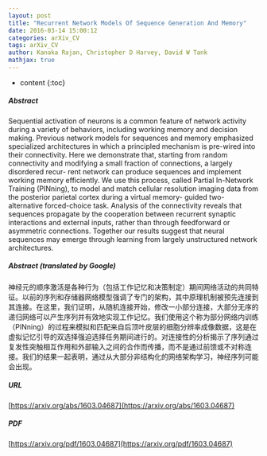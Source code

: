 ```yaml
---
layout: post
title: "Recurrent Network Models Of Sequence Generation And Memory"
date: 2016-03-14 15:00:12
categories: arXiv_CV
tags: arXiv_CV
author: Kanaka Rajan, Christopher D Harvey, David W Tank
mathjax: true
---
```


* content
{:toc}

##### Abstract
Sequential activation of neurons is a common feature of network activity during a variety of behaviors, including working memory and decision making. Previous network models for sequences and memory emphasized specialized architectures in which a principled mechanism is pre-wired into their connectivity. Here we demonstrate that, starting from random connectivity and modifying a small fraction of connections, a largely disordered recur- rent network can produce sequences and implement working memory efficiently. We use this process, called Partial In-Network Training (PINning), to model and match cellular resolution imaging data from the posterior parietal cortex during a virtual memory- guided two-alternative forced-choice task. Analysis of the connectivity reveals that sequences propagate by the cooperation between recurrent synaptic interactions and external inputs, rather than through feedforward or asymmetric connections. Together our results suggest that neural sequences may emerge through learning from largely unstructured network architectures.

##### Abstract (translated by Google)
神经元的顺序激活是各种行为（包括工作记忆和决策制定）期间网络活动的共同特征。以前的序列和存储器网络模型强调了专门的架构，其中原理机制被预先连接到其连接。在这里，我们证明，从随机连接开始，修改一小部分连接，大部分无序的递归网络可以产生序列并有效地实现工作记忆。我们使用这个称为部分网络内训练（PINning）的过程来模拟和匹配来自后顶叶皮层的细胞分辨率成像数据，这是在虚拟记忆引导的双选择强迫选择任务期间进行的。对连接性的分析揭示了序列通过复发性突触相互作用和外部输入之间的合作而传播，而不是通过前馈或不对称连接。我们的结果一起表明，通过从大部分非结构化的网络架构学习，神经序列可能会出现。

##### URL
[https://arxiv.org/abs/1603.04687](https://arxiv.org/abs/1603.04687)

##### PDF
[https://arxiv.org/pdf/1603.04687](https://arxiv.org/pdf/1603.04687)

